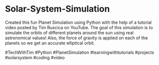 # Solar-System-Simulation

Created this fun Planet Simulation using Python with the help of a tutorial video posted by Tim Ruscica on YouTube.
The goal of this simulation is to simulate the orbits of different planets around the sun using real astronomical values! Also, the force of gravity is applied on each of the planets so we get an accurate elliptical orbit.


#TechWithTim #Python #PlanetSimulation #learningwithtutorials #projects #solarsystem #coding #video